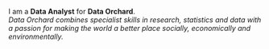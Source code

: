I am a **Data Analyst** for **Data Orchard**.<br>
*Data Orchard combines specialist skills in research, statistics and data with a passion for making the world a better place socially, economically and environmentally.*
